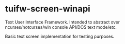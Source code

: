 # tuifw-screen-winapi

Text User Interface Framework. Intended to abstract over ncurses/notcurses/win console API/DOS text mode/etc.

Basic text screen implementation for testing purposes.
